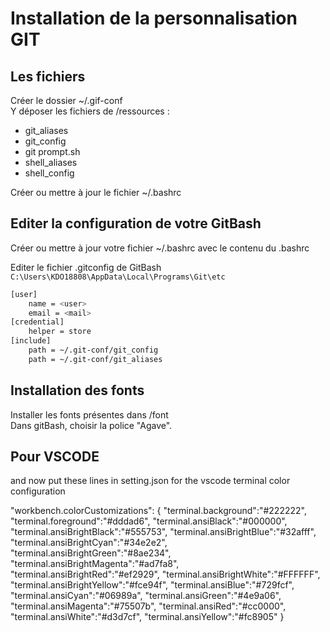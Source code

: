 # Installation  de la personnalisation GIT

## Les fichiers
Créer le dossier ~/.gif-conf  
Y déposer les fichiers de /ressources :
 - git_aliases  
 - git_config  
 - git prompt.sh 
 - shell_aliases
 - shell_config

Créer ou mettre à jour le fichier ~/.bashrc


## Editer la configuration de votre GitBash

Créer ou mettre à jour votre fichier ~/.bashrc  avec le contenu du .bashrc  


Editer le fichier .gitconfig de GitBash
`C:\Users\KDO18808\AppData\Local\Programs\Git\etc`


```sh
[user]
	name = <user>
	email = <mail>
[credential]
	helper = store
[include]
	path = ~/.git-conf/git_config
	path = ~/.git-conf/git_aliases
```
## Installation des fonts
Installer les fonts présentes dans /font  
Dans gitBash, choisir la police "Agave".


## Pour VSCODE  
and now put these lines in setting.json for the vscode terminal color configuration 

"workbench.colorCustomizations": {
        "terminal.background":"#222222",
        "terminal.foreground":"#dddad6",
        "terminal.ansiBlack":"#000000",
        "terminal.ansiBrightBlack":"#555753",
        "terminal.ansiBrightBlue":"#32afff",
        "terminal.ansiBrightCyan":"#34e2e2",
        "terminal.ansiBrightGreen":"#8ae234",
        "terminal.ansiBrightMagenta":"#ad7fa8",
        "terminal.ansiBrightRed":"#ef2929",
        "terminal.ansiBrightWhite":"#FFFFFF",
        "terminal.ansiBrightYellow":"#fce94f",
        "terminal.ansiBlue":"#729fcf",
        "terminal.ansiCyan":"#06989a",
        "terminal.ansiGreen":"#4e9a06",
        "terminal.ansiMagenta":"#75507b",
        "terminal.ansiRed":"#cc0000",
        "terminal.ansiWhite":"#d3d7cf",
        "terminal.ansiYellow":"#fc8905"
    }


